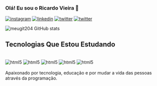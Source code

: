 
### Olá! Eu sou o Ricardo Vieira 🤖
[![instagram](https://img.shields.io/badge/Instagram-E4405F?style=for-the-badge&logo=instagram&logoColor=white)](https://www.instagram.com/kadu_vieira_rv/)
[![linkedin](https://img.shields.io/badge/LinkedIn-0077B5?style=for-the-badge&logo=linkedin&logoColor=white)](https://www.linkedin.com/in/ricardo-vieira-penha/)
[![twitter](https://img.shields.io/badge/Twitter-1DA1F2?style=for-the-badge&logo=twitter&logoColor=white)](https://twitter.com/Kadu71586999)
[![twitter](https://img.shields.io/badge/Gmail-D14836?style=for-the-badge&logo=gmail&logoColor=white)](mailto:ricardo.vieira.of88@gmail.com)

![meugit204 GitHub stats](https://github-readme-stats.vercel.app/api?username=meugit204&show_icons=true&theme=radical)

## Tecnologias Que Estou Estudando

<div style="display: inline_block"><br/>
  <img align="center" alt="html5" src="https://img.shields.io/badge/HTML-239120?style=for-the-badge&logo=html5&logoColor=white" />
  <img align="center" alt="html5" src="https://img.shields.io/badge/CSS-239120?&style=for-the-badge&logo=css3&logoColor=white" />
  <img align="center" alt="html5" src="https://img.shields.io/badge/JavaScript-F7DF1E?style=for-the-badge&logo=javascript&logoColor=black" />
  <img align="center" alt="html5" src="https://img.shields.io/badge/Node.js-43853D?style=for-the-badge&logo=node.js&logoColor=white" />
  <img align="center" alt="html5" src="https://img.shields.io/badge/PHP-777BB4?style=for-the-badge&logo=php&logoColor=white" />
</div><br/>
Apaixonado por tecnologia, educação e por mudar a vida das pessoas através da programação.

